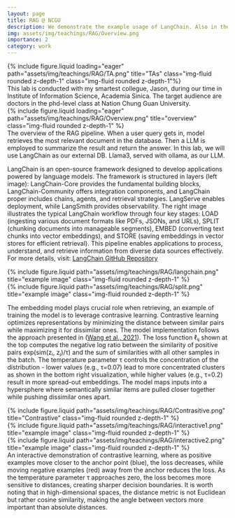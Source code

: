 ```yaml
---
layout: page
title: RAG @ NCGU
description: We demonstrate the example usage of LangChain. Also in the labatory section, students are assigned to improve the embedding model.
img: assets/img/teachings/RAG/Overview.png
importance: 2
category: work
---
```


<style>
.zoom-overlay {
  position: fixed;
  top: 50%;
  left: 50%;
  transform: translate(-50%, -50%);
  width: 80%;
  height: 80%;
  background: rgba(0, 0, 0, 0);
  z-index: 1000;
  display: flex;
  justify-content: center;
  align-items: center;
  opacity: 0;
  visibility: hidden;
  transition: opacity 0.3s ease, visibility 0.3s;
  pointer-events: none;
}

.zoom-overlay img {
  max-width: 100%;
  max-height: 100%;
  object-fit: contain;
  transform: scale(0.9);
  transition: transform 0.3s ease;
}

.zoom-container:hover + .zoom-overlay,
.zoom-overlay:hover {
  opacity: 1;
  visibility: visible;
}

.zoom-container:hover + .zoom-overlay img,
.zoom-overlay:hover img {
  transform: scale(1);
}
</style>

<!-- Add this right before your closing body tag -->
<script>
document.addEventListener('DOMContentLoaded', function() {
  function setupZoomImages() {
    const images = document.querySelectorAll('.img-fluid:not(.zoom-ready)');
    
    images.forEach(img => {
      // Mark image as processed
      img.classList.add('zoom-ready');
      
      // Create wrapper structure
      const wrapper = document.createElement('div');
      wrapper.style.position = 'relative';
      
      // Create container
      const container = document.createElement('div');
      container.className = 'zoom-container';
      
      // Create overlay
      const overlay = document.createElement('div');
      overlay.className = 'zoom-overlay';
      const zoomImg = document.createElement('img');
      zoomImg.src = img.src;
      overlay.appendChild(zoomImg);
      
      // Setup DOM structure
      const originalParent = img.parentNode;
      originalParent.insertBefore(wrapper, img);
      container.appendChild(img);
      wrapper.appendChild(container);
      wrapper.appendChild(overlay);
    });
  }

  // Setup initial images
  setupZoomImages();

  // Setup mutation observer for dynamically added images
  const observer = new MutationObserver(function(mutations) {
    mutations.forEach(function(mutation) {
      if (mutation.addedNodes.length) {
        setupZoomImages();
      }
    });
  });

  observer.observe(document.body, {
    childList: true,
    subtree: true
  });
});
</script>

<div class="row">
    <div class="col-sm mt-3 mt-md-0">
        {% include figure.liquid loading="eager" path="assets/img/teachings/RAG/TA.png" title="TAs" class="img-fluid rounded z-depth-1" class="img-fluid rounded z-depth-1"%}
    </div>
</div>
<div class="caption">
    This lab is conducted with my smartest collegue, Jason, during our time in Institute of Information Science, Academia Sinica. The target audience are doctors in the phd-level class at Nation Chung Guan University.
</div>
<div class="row">
    <div class="col-sm mt-3 mt-md-0">
        {% include figure.liquid loading="eager" path="assets/img/teachings/RAG/Overview.png" title="overview" class="img-fluid rounded z-depth-1" %}
    </div>
</div>
<div class="caption">
    The overview of the RAG pipeline. When a user query gets in, model retrieves the most relevant document in the database. Then a LLM is employed to summarize the result and return the answer. In this lab, we will use LangChain as our external DB. Llama3, served with ollama, as our LLM.
</div>

LangChain is an open-source framework designed to develop applications powered by language models. The framework is structured in layers (left image): LangChain-Core provides the fundamental building blocks, LangChain-Community offers integration components, and LangChain proper includes chains, agents, and retrieval strategies. LangServe enables deployment, while LangSmith provides observability.
The right image illustrates the typical LangChain workflow through four key stages: LOAD (ingesting various document formats like PDFs, JSONs, and URLs), SPLIT (chunking documents into manageable segments), EMBED (converting text chunks into vector embeddings), and STORE (saving embeddings in vector stores for efficient retrieval). This pipeline enables applications to process, understand, and retrieve information from diverse data sources effectively.
For more details, visit: <a href="https://github.com/langchain-ai/langchain">LangChain GitHub Repository</a>

<div class="row justify-content-sm-center">
    <div class="col-sm-4 mt-3 mt-md-0">
        {% include figure.liquid path="assets/img/teachings/RAG/langchain.png" title="example image" class="img-fluid rounded z-depth-1" %}
    </div>
    <div class="col-sm-8 mt-3 mt-md-0">
        {% include figure.liquid path="assets/img/teachings/RAG/split.png" title="example image" class="img-fluid rounded z-depth-1" %}
    </div>
</div>


The embedding model plays crucial role when retrieving, an example of training the model is to leverage contrasive learning. Contrastive learning optimizes representations by minimizing the distance between similar pairs while maximizing it for dissimilar ones. The model implementation follows the approach presented in (<a href="https://openaccess.thecvf.com/content/CVPR2021/papers/Wang_Understanding_the_Behaviour_of_Contrastive_Loss_CVPR_2021_paper.pdf">Wang et al., 2021</a>). The loss function ℓᵢⱼ shown at the top computes the negative log ratio between the similarity of positive pairs exp(sim(zᵢ, zⱼ)/τ) and the sum of similarities with all other samples in the batch. The temperature parameter τ controls the concentration of the distribution - lower values (e.g., τ=0.07) lead to more concentrated clusters as shown in the bottom right visualization, while higher values (e.g., τ=0.2) result in more spread-out embeddings. The model maps inputs into a hypersphere where semantically similar items are pulled closer together while pushing dissimilar ones apart.
<div class="row justify-content-sm-center">
    <div class="col-sm mt-3 mt-md-0">
        {% include figure.liquid path="assets/img/teachings/RAG/Contrasitive.png" title="Contrastive" class="img-fluid rounded z-depth-1" %}
    </div>
</div>


<div class="row justify-content-sm-center">
    <div class="col-sm-6 mt-3 mt-md-0">
        {% include figure.liquid path="assets/img/teachings/RAG/interactive1.png" title="example image" class="img-fluid rounded z-depth-1" %}
    </div>
    <div class="col-sm-4 mt-3 mt-md-0">
        {% include figure.liquid path="assets/img/teachings/RAG/interactive2.png" title="example image" class="img-fluid rounded z-depth-1" %}
    </div>
</div>
<div class="caption">
    An interactive demonstration of contrastive learning, where as positive examples move closer to the anchor point (blue), the loss decreases, while moving negative examples (red) away from the anchor reduces the loss. As the temperature parameter τ approaches zero, the loss becomes more sensitive to distances, creating sharper decision boundaries. It is worth noting that in high-dimensional spaces, the distance metric is not Euclidean but rather cosine similarity, making the angle between vectors more important than absolute distances.
</div>




